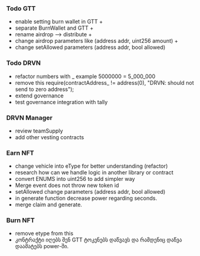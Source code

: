 ###  Todo GTT
- enable setting burn wallet in GTT +
- separate BurnWallet and GTT +
- rename airdrop --> distribute +
- change airdrop parameters like (address addr, uint256 amount) +
- change setAllowed parameters (address addr, bool allowed)

###  Todo DRVN
- refactor numbers with _ example 5000000 = 5_000_000
- remove this require(contractAddress_ != address(0), "DRVN: should not send to zero address");
- extend governance
- test governance  integration with tally

### DRVN Manager
- review teamSupply
- add other vesting contracts 


### Earn NFT
- change vehicle into eType for better understanding (refactor)
- research how can we handle logic in another library or contract
- convert ENUMS into uint256 to add simpler way
- Merge event does not throw new token id
- setAllowed change parameters (address addr, bool allowed)
- in generate function decrease power regarding seconds.
- merge claim and generate.


### Burn NFT
- remove etype from this
- კონტრაქტი იღებს შენ GTT ტოკენებს დაწვავს და რამდენიც დაწვა დაამატებს power-ში.
